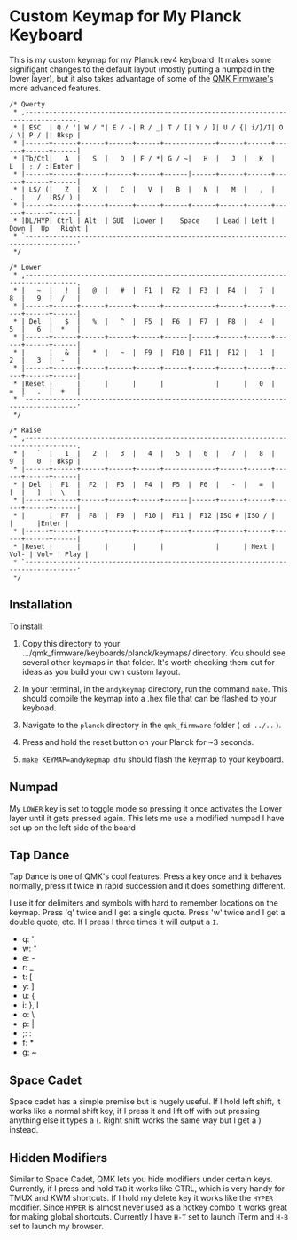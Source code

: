 # Custom Keymap for My Planck Keyboard

This is my custom keymap for my Planck rev4 keyboard. It makes some signifigant changes to the default layout (mostly putting a numpad in the lower layer), but it also takes advantage of some of the [QMK Firmware's](https://github.com/jackhumbert/qmk_firmware) more advanced features.

~~~~ 
/* Qwerty
 * ,-----------------------------------------------------------------------------------.
 * | ESC  | Q / '| W / "| E / -| R / _| T / [| Y / ]| U / {| i/}/I| O / \| P / || Bksp |
 * |------+------+------+------+------+-------------+------+------+------+------+------|
 * |Tb/Ctl|   A  |   S  |   D  | F / *| G / ~|   H  |   J  |   K  |   L  | ; / :|Enter |
 * |------+------+------+------+------+------|------+------+------+------+------+------|
 * | LS/ (|   Z  |   X  |   C  |   V  |   B  |   N  |   M  |   ,  |   .  |   /  |RS/ ) |
 * |------+------+------+------+------+------+------+------+------+------+------+------|
 * |DL/HYP| Ctrl | Alt  | GUI  |Lower |    Space    | Lead | Left | Down |  Up  |Right |
 * `-----------------------------------------------------------------------------------'
 */

/* Lower
 * ,-----------------------------------------------------------------------------------.
 * |   ~  |   !  |   @  |   #  |  F1  |  F2  |  F3  |  F4  |   7  |   8  |   9  |  /   |
 * |------+------+------+------+------+-------------+------+------+------+------+------|
 * | Del  |   $  |   %  |   ^  |  F5  |  F6  |  F7  |  F8  |   4  |   5  |   6  |  *   |
 * |------+------+------+------+------+------|------+------+------+------+------+------|
 * |      |   &  |   *  |   ~  |  F9  |  F10 |  F11 |  F12 |   1  |   2  |   3  |  -   |
 * |------+------+------+------+------+------+------+------+------+------+------+------|
 * |Reset |      |      |      |      |             |      |   0  |   =  |   .  |  +   |
 * `-----------------------------------------------------------------------------------'
 */

/* Raise
 * ,-----------------------------------------------------------------------------------.
 * |   `  |   1  |   2  |   3  |   4  |   5  |   6  |   7  |   8  |   9  |   0  | Bksp |
 * |------+------+------+------+------+-------------+------+------+------+------+------|
 * | Del  |  F1  |  F2  |  F3  |  F4  |  F5  |  F6  |   -  |   =  |   [  |   ]  |  \   |
 * |------+------+------+------+------+------|------+------+------+------+------+------|
 * |      |  F7  |  F8  |  F9  |  F10 |  F11 |  F12 |ISO # |ISO / |      |      |Enter |
 * |------+------+------+------+------+------+------+------+------+------+------+------|
 * |Reset |      |      |      |      |             |      | Next | Vol- | Vol+ | Play |
 * `-----------------------------------------------------------------------------------'
 */
~~~~
 

## Installation

To install:

1. Copy this directory to your .../qmk_firmware/keyboards/planck/keymaps/ directory. You should see several other keymaps in that folder. It's worth checking them out for ideas as you build your own custom layout.
2. In your terminal, in the `andykeymap` directory, run the command `make`. This should compile the keymap into a .hex file that can be flashed to your keyboad.

3. Navigate to the `planck` directory in the `qmk_firmware` folder ( `cd ../..` ).

3. Press and hold the reset button on your Planck for ~3 seconds.

4. `make KEYMAP=andykepmap dfu` should flash the keymap to your keyboard.

## Numpad

My `LOWER` key is set to toggle mode so pressing it once activates the Lower layer until it gets pressed again. This lets me use a modified numpad I have set up on the left side of the board

## Tap Dance

Tap Dance is one of QMK's cool features. Press a key once and it behaves normally, press it twice in rapid succession and it does something different. 

I use it for delimiters and symbols with hard to remember locations on the keymap. Press 'q' twice and I get a single quote. Press 'w' twice and I get a double quote, etc. If I press I three times it will output a `I`.

- q: '
- w: "
- e: -
- r: _
- t: [
- y: ]
- u: {
- i: }, I
- o: \
- p: |
- ;: :
- f: *
- g: ~

## Space Cadet

Space cadet has a simple premise but is hugely useful. If I hold left shift, it works like a normal shift key, if I press it and lift off with out pressing anything else it types a (. Right shift works the same way but I get a ) instead.

## Hidden Modifiers

Similar to Space Cadet, QMK lets you hide modifiers under certain keys. Currently, if I press and hold `TAB` it works like CTRL, which is very handy for TMUX and KWM shortcuts. If I hold my delete key it works like the `HYPER` modifier. Since `HYPER` is almost never used as a hotkey combo it works great for making global shortcuts. Currently I have `H-T` set to launch iTerm and `H-B` set to launch my browser.

